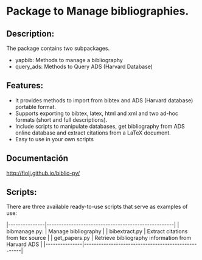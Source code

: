 # Package to Manage bibliographies.

## Description:

The package contains two subpackages.

  - yapbib: Methods to manage a bibliography
  - query_ads: Methods to Query ADS (Harvard Database)

## Features:

  - It provides methods to import from bibtex and ADS (Harvard database)
    portable format.
  - Supports exporting to bibtex, latex, html and xml and two ad-hoc
    formats (short and full descriptions).
  - Include scripts to manipulate databases, get bibliography from ADS
    online database and extract citations from a LaTeX document.
  - Easy to use in your own scripts

## Documentación

http://fiolj.github.io/biblio-py/

Scripts:
--------

There are three available ready-to-use scripts that serve as examples of use:

|---------------|----------------------------------------------------|
| bibmanage.py: | Manage bibliography                                |
| bibextract.py | Extract citations from tex source                  |
| get_papers.py | Retrieve bibliography information from Harvard ADS |
|---------------|----------------------------------------------------|
